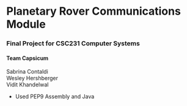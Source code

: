 # Planetary Rover Communications Module
### Final Project for CSC231 Computer Systems

#### Team Capsicum
Sabrina Contaldi <br>
Wesley Hershberger <br>
Vidit Khandelwal

- Used PEP9 Assembly and Java
